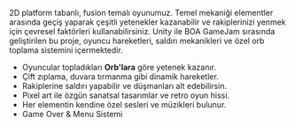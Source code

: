 2D platform tabanlı, fusion temalı oyunumuz. Temel mekaniği elementler arasında geçiş yaparak çeşitli yetenekler kazanabilir ve rakiplerinizi yenmek için çevresel faktörleri kullanabilirsiniz. 
Unity ile BOA GameJam sırasında geliştirilen bu proje, oyuncu hareketleri, saldırı mekanikleri ve özel orb toplama sistemini içermektedir.

- Oyuncular topladıkları **Orb'lara** göre yetenek kazanır.
- Çift zıplama, duvara tırmanma gibi dinamik hareketler.
- Rakiplerine saldırı yapabilir ve düşmanları alt edebilirsin.
- Pixel art ile özgün sanatsal tasarımlar ve retro oyun hissi.
- Her elementin kendine özel sesleri ve müzikleri bulunur.
- Game Over & Menu Sistemi
